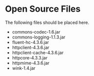 <!--
The MIT License (MIT)

Copyright (c) 2014, 2017 IBM Corporation
Permission is hereby granted, free of charge, to any person obtaining a copy
of this software and associated documentation files (the "Software"), to deal
in the Software without restriction, including without limitation the rights
to use, copy, modify, merge, publish, distribute, sublicense, and/or sell
copies of the Software, and to permit persons to whom the Software is
furnished to do so, subject to the following conditions:

The above copyright notice and this permission notice shall be included in all
copies or substantial portions of the Software.

THE SOFTWARE IS PROVIDED "AS IS", WITHOUT WARRANTY OF ANY KIND, EXPRESS OR
IMPLIED, INCLUDING BUT NOT LIMITED TO THE WARRANTIES OF MERCHANTABILITY,
FITNESS FOR A PARTICULAR PURPOSE AND NONINFRINGEMENT. IN NO EVENT SHALL THE
AUTHORS OR COPYRIGHT HOLDERS BE LIABLE FOR ANY CLAIM, DAMAGES OR OTHER
LIABILITY, WHETHER IN AN ACTION OF CONTRACT, TORT OR OTHERWISE, ARISING FROM,
OUT OF OR IN CONNECTION WITH THE SOFTWARE OR THE USE OR OTHER DEALINGS IN THE
SOFTWARE.
-->

# Open Source Files

The following files should be placed here.

- commons-codec-1.6.jar
- commons-logging-1.1.3.jar
- fluent-hc-4.3.6.jar
- httpclient-4.3.6.jar
- httpclient-cache-4.3.6.jar
- httpcore-4.3.3.jar
- httpmime-4.3.6.jar
- wink-1.4.jar